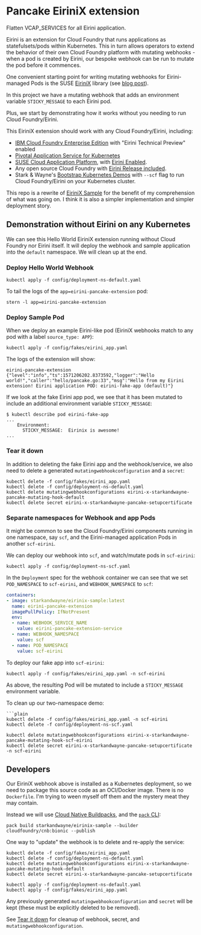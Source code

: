 # Pancake EiriniX extension

Flatten VCAP_SERVICES for all Eirini application.

Eirini is an extension for Cloud Foundry that runs applications as statefulsets/pods within Kubernetes. This in turn allows operators to extend the behavior of their own Cloud Foundry platform with mutating webhooks - when a pod is created by Eirini, our bespoke webhook can be run to mutate the pod before it commences. 

One convenient starting point for writing mutating webhooks for Eirini-managed Pods is the SUSE [EiriniX](https://github.com/SUSE/eirinix) library (see [blog post](https://www.cloudfoundry.org/blog/introducing-eirinix-how-to-build-eirini-extensions/)).

In this project we have a mutating webhook that adds an environment variable `STICKY_MESSAGE` to each Eirini pod.

Plus, we start by demonstrating how it works without you needing to run Cloud Foundry/Eirini.

This EiriniX extension should work with any Cloud Foundry/Eirini, including:

* [IBM Cloud Foundry Enterprise Edition](https://cloud.ibm.com/docs/cloud-foundry?topic=cloud-foundry-getting-started) with "Eirini Technical Preview" enabled
* [Pivotal Application Service for Kubernetes](https://pivotal.io/platform/pas-on-kubernetes)
* [SUSE Cloud Application Platform](https://www.suse.com/products/cloud-application-platform/cloud-foundry/), with [Eirini Enabled](https://documentation.suse.com/suse-cap/1/html/cap-guides/cha-cap-depl-eirini.html#sec-cap-eirini-enable).
* Any open source Cloud Foundry with [Eirini Release included](https://documentation.suse.com/suse-cap/1/html/cap-guides/cha-cap-depl-eirini.html#sec-cap-eirini-enable).
* Stark & Wayne's [Bootstrap Kubernetes Demos](https://documentation.suse.com/suse-cap/1/html/cap-guides/cha-cap-depl-eirini.html#sec-cap-eirini-enable) with `--scf` flag to run Cloud Foundry/Eirini on your Kubernetes cluster.

This repo is a rewrite of [EiriniX Sample](https://github.com/SUSE/eirinix-sample/) for the benefit of my comprehension of what was going on. I think it is also a simpler implementation and simpler deployment story.

## Demonstration without Eirini on any Kubernetes

We can see this Hello World EiriniX extension running without Cloud Foundry nor Eirini itself. It will deploy the webhook and sample application into the `default` namespace. We will clean up at the end.

### Deploy Hello World Webhook

```plain
kubectl apply -f config/deployment-ns-default.yaml
```

To tail the logs of the `app=eirini-pancake-extension` pod:

```plain
stern -l app=eirini-pancake-extension
```

### Deploy Sample Pod

When we deploy an example Eirini-like pod (EiriniX webhooks match to any pod with a label `source_type: APP`):

```plain
kubectl apply -f config/fakes/eirini_app.yaml
```

The logs of the extension will show:

```plain
eirini-pancake-extension {"level":"info","ts":1571206202.8373592,"logger":"Hello world!","caller":"hello/pancake.go:33","msg":"Hello from my Eirini extension! Eirini application POD: eirini-fake-app (default)"}
```

If we look at the fake Eirini app pod, we see that it has been mutated to include an additional environment variable `STICKY_MESSAGE`:

```plain
$ kubectl describe pod eirini-fake-app
...
    Environment:
      STICKY_MESSAGE:  Eirinix is awesome!
...
```

### Tear it down

In addition to deleting the fake Eirini app and the webhook/service, we also need to delete a generated `mutatingwebhookconfiguration` and a `secret`:

```plain
kubectl delete -f config/fakes/eirini_app.yaml
kubectl delete -f config/deployment-ns-default.yaml
kubectl delete mutatingwebhookconfigurations eirini-x-starkandwayne-pancake-mutating-hook-default
kubectl delete secret eirini-x-starkandwayne-pancake-setupcertificate
```

### Separate namespaces for Webhook and app Pods

It might be common to see the Cloud Foundry/Eirini components running in one namespace, say `scf`, and the Eirini-managed application Pods in another `scf-eirini`.

We can deploy our webhook into `scf`, and watch/mutate pods in `scf-eirini`:

```plain
kubectl apply -f config/deployment-ns-scf.yaml
```

In the `Deployment` spec for the webhook container we can see that we set `POD_NAMESPACE` to `scf-eirini`, and `WEBHOOK_NAMESPACE` to `scf`:

```yaml
containers:
- image: starkandwayne/eirinix-sample:latest
  name: eirini-pancake-extension
  imagePullPolicy: IfNotPresent
  env:
  - name: WEBHOOK_SERVICE_NAME
    value: eirini-pancake-extension-service
  - name: WEBHOOK_NAMESPACE
    value: scf
  - name: POD_NAMESPACE
    value: scf-eirini
```

To deploy our fake app into `scf-eirini`:

```plain
kubectl apply -f config/fakes/eirini_app.yaml -n scf-eirini
```

As above, the resulting Pod will be mutated to include a `STICKY_MESSAGE` environment variable.

To clean up our two-namespace demo:

```plain
```plain
kubectl delete -f config/fakes/eirini_app.yaml -n scf-eirini
kubectl delete -f config/deployment-ns-scf.yaml

kubectl delete mutatingwebhookconfigurations eirini-x-starkandwayne-pancake-mutating-hook-scf-eirini
kubectl delete secret eirini-x-starkandwayne-pancake-setupcertificate -n scf-eirini
```

## Developers

Our EiriniX webhook above is installed as a Kubernetes deployment, so we need to package this source code as an OCI/Docker image. There is no `Dockerfile`. I'm trying to ween myself off them and the mystery meat they may contain.

Instead we will use [Cloud Native Buildpacks](https://buildpacks.io), and the [`pack` CLI](https://buildpacks.io/docs/install-pack/):

```plain
pack build starkandwayne/eirinix-sample --builder cloudfoundry/cnb:bionic --publish
```

One way to "update" the webhook is to delete and re-apply the service:

```plain
kubectl delete -f config/fakes/eirini_app.yaml
kubectl delete -f config/deployment-ns-default.yaml
kubectl delete mutatingwebhookconfigurations eirini-x-starkandwayne-pancake-mutating-hook-default
kubectl delete secret eirini-x-starkandwayne-pancake-setupcertificate

kubectl apply -f config/deployment-ns-default.yaml
kubectl apply -f config/fakes/eirini_app.yaml
```

Any previously generated `mutatingwebhookconfiguration` and `secret` will be kept (these must be explicitly deleted to be removed).

See [Tear it down](#tear-it-down) for cleanup of webhook, secret, and `mutatingwebhookconfiguration`.
